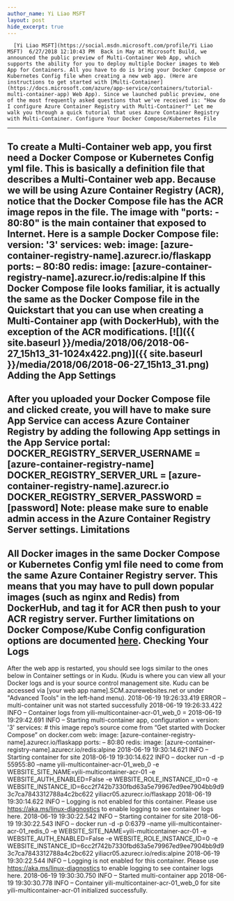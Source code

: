 ```yaml
---
author_name: Yi Liao MSFT
layout: post
hide_excerpt: true
---
```

      [Yi Liao MSFT](https://social.msdn.microsoft.com/profile/Yi Liao MSFT)  6/27/2018 12:10:43 PM  Back in May at Microsoft Build, we announced the public preview of Multi-Container Web App, which supports the ability for you to deploy multiple Docker images to Web App for Containers. All you have to do is bring your Docker Compose or Kubernetes Config file when creating a new web app. (Here are instructions to get started with [Multi-Container](https://docs.microsoft.com/azure/app-service/containers/tutorial-multi-container-app) Web App). Since we launched public preview, one of the most frequently asked questions that we've received is: "How do I configure Azure Container Registry with Multi-Container?" Let me walk you through a quick tutorial that uses Azure Container Registry with Multi-Container. Configure Your Docker Compose/Kubernetes File
---------------------------------------------

 To create a Multi-Container web app, you first need a Docker Compose or Kubernetes Config yml file. This is basically a definition file that describes a Multi-Container web app. Because we will be using Azure Container Registry (ACR), notice that the Docker Compose file has the ACR image repos in the file. The image with "ports: - 80:80" is the main container that exposed to Internet. Here is a sample Docker Compose file: version: '3' services: web: image: [azure-container-registry-name].azurecr.io/flaskapp ports: – 80:80 redis: image: [azure-container-registry-name].azurecr.io/redis:alpine If this Docker Compose file looks familiar, it is **actually the same as the Docker Compose file in the Quickstart** that you can use when creating a Multi-Container app (with DockerHub), with the exception of the ACR modifications. [![]({{ site.baseurl }}/media/2018/06/2018-06-27_15h13_31-1024x422.png)]({{ site.baseurl }}/media/2018/06/2018-06-27_15h13_31.png) Adding the App Settings
-----------------------

 After you uploaded your Docker Compose file and clicked create, you will have to make sure App Service can access Azure Container Registry by adding the following App settings in the App Service portal:  DOCKER\_REGISTRY\_SERVER\_USERNAME = [azure-container-registry-name] DOCKER\_REGISTRY\_SERVER\_URL = [azure-container-registry-name].azurecr.io DOCKER\_REGISTRY\_SERVER\_PASSWORD = [password] **Note:** please make sure to enable admin access in the Azure Container Registry Server settings. Limitations
-----------

 All Docker images in the same Docker Compose or Kubernetes Config yml file **need to come from the same Azure Container Registry** **server**. This means that you may have to pull down popular images (such as nginx and Redis) from DockerHub, and tag it for ACR then push to your ACR registry server. Further limitations on Docker Compose/Kube Config configuration options are documented [here](https://docs.microsoft.com/en-us/azure/app-service/containers/tutorial-multi-container-app#create-a-docker-compose-app). Checking Your Logs
------------------

 After the web app is restarted, you should see logs similar to the ones below in Container settings or in Kudu. (Kudu is where you can view all your Docker logs and is your source control management site. Kudu can be accessed via [your web app name].SCM.azurewebsites.net or under "Advanced Tools" in the left-hand menu). 2018-06-19 19:26:33.419 ERROR – multi-container unit was not started successfully 2018-06-19 19:26:33.422 INFO – Container logs from yili-multicontainer-acr-01\_web\_0 = 2018-06-19 19:29:42.691 INFO – Starting multi-container app, configuration = version: '3' services: # this image repo’s source come from “Get started with Docker Compose” on docker.com web: image: [azure-container-registry-name].azurecr.io/flaskapp ports: – 80:80 redis: image: [azure-container-registry-name].azurecr.io/redis:alpine 2018-06-19 19:30:14.621 INFO – Starting container for site 2018-06-19 19:30:14.622 INFO – docker run -d -p 55955:80 –name yili-multicontainer-acr-01\_web\_0 -e WEBSITE\_SITE\_NAME=yili-multicontainer-acr-01 -e WEBSITE\_AUTH\_ENABLED=False -e WEBSITE\_ROLE\_INSTANCE\_ID=0 -e WEBSITE\_INSTANCE\_ID=6cc2f742b7330fbd63a5e79967ed9ee7904bb9d93c7ca7843312788a4c2bc622 yiliacr05.azurecr.io/flaskapp 2018-06-19 19:30:14.622 INFO – Logging is not enabled for this container. Please use <https://aka.ms/linux-diagnostics> to enable logging to see container logs here. 2018-06-19 19:30:22.542 INFO – Starting container for site 2018-06-19 19:30:22.543 INFO – docker run -d -p 0:6379 –name yili-multicontainer-acr-01\_redis\_0 -e WEBSITE\_SITE\_NAME=yili-multicontainer-acr-01 -e WEBSITE\_AUTH\_ENABLED=False -e WEBSITE\_ROLE\_INSTANCE\_ID=0 -e WEBSITE\_INSTANCE\_ID=6cc2f742b7330fbd63a5e79967ed9ee7904bb9d93c7ca7843312788a4c2bc622 yiliacr05.azurecr.io/redis:alpine 2018-06-19 19:30:22.544 INFO – Logging is not enabled for this container. Please use <https://aka.ms/linux-diagnostics> to enable logging to see container logs here. 2018-06-19 19:30:30.750 INFO – Started multi-container app 2018-06-19 19:30:30.778 INFO – Container yili-multicontainer-acr-01\_web\_0 for site yili-multicontainer-acr-01 initialized successfully.     